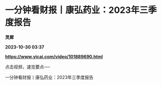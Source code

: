 # 一分钟看财报丨康弘药业：2023年三季度报告
**灵犀**

**2023-10-30 03:37**

**https://www.yicai.com/video/101889690.html**

点击视频，速览要点──

一分钟看财报丨康弘药业：2023年三季度报告